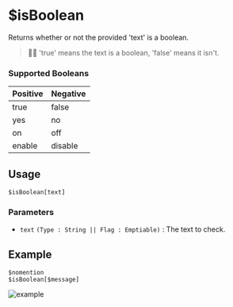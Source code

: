 # $isBoolean
Returns whether or not the provided 'text' is a boolean.
> 🧙‍♂️ 'true' means the text is a boolean, 'false' means it isn't.

### Supported Booleans
Positive |  Negative 
-------- | --------
true | false
yes | no
on | off
enable | disable

## Usage
```
$isBoolean[text]
```

### Parameters
- `text` `(Type : String || Flag : Emptiable)` : The text to check.

## Example
```
$nomention
$isBoolean[$message]
```

![example](https://user-images.githubusercontent.com/69215413/126853488-21cc74f2-358b-4c07-97af-9c7e3346101c.png)
